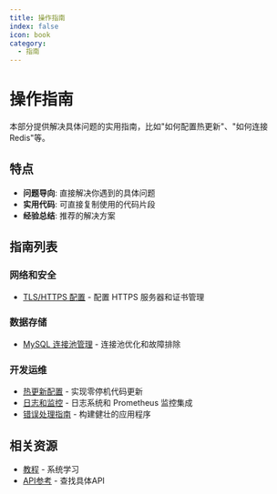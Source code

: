 ```yaml
---
title: 操作指南
index: false
icon: book
category:
  - 指南
---
```


# 操作指南

本部分提供解决具体问题的实用指南，比如"如何配置热更新"、"如何连接 Redis"等。

## 特点

- **问题导向**: 直接解决你遇到的具体问题
- **实用代码**: 可直接复制使用的代码片段
- **经验总结**: 推荐的解决方案

## 指南列表

### 网络和安全
- [TLS/HTTPS 配置](./tls-configuration.md) - 配置 HTTPS 服务器和证书管理

### 数据存储
- [MySQL 连接池管理](./mysql-connection-pool.md) - 连接池优化和故障排除

### 开发运维
- [热更新配置](./hot-reload.md) - 实现零停机代码更新
- [日志和监控](./logging-monitoring.md) - 日志系统和 Prometheus 监控集成
- [错误处理指南](./error-handling.md) - 构建健壮的应用程序

## 相关资源

- [教程](/tutorials/) - 系统学习
- [API参考](/reference/) - 查找具体API
